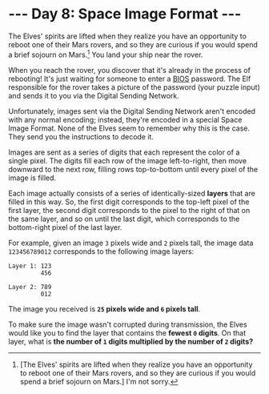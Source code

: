 # --- Day 8: Space Image Format ---

The Elves' spirits are lifted when they realize you have an opportunity to reboot one of their Mars rovers, and so they are curious if you would spend a brief sojourn on Mars.[^1] You land your ship near the rover.

When you reach the rover, you discover that it's already in the process of rebooting! It's just waiting for someone to enter a [BIOS](https://en.wikipedia.org/wiki/BIOS) password. The Elf responsible for the rover takes a picture of the password (your puzzle input) and sends it to you via the Digital Sending Network.

Unfortunately, images sent via the Digital Sending Network aren't encoded with any normal encoding; instead, they're encoded in a special Space Image Format.  None of the Elves seem to remember why this is the case. They send you the instructions to decode it.

Images are sent as a series of digits that each represent the color of a single pixel.  The digits fill each row of the image left-to-right, then move downward to the next row, filling rows top-to-bottom until every pixel of the image is filled.

Each image actually consists of a series of identically-sized **layers** that are filled in this way. So, the first digit corresponds to the top-left pixel of the first layer, the second digit corresponds to the pixel to the right of that on the same layer, and so on until the last digit, which corresponds to the bottom-right pixel of the last layer.

For example, given an image `3` pixels wide and `2` pixels tall, the image data `123456789012` corresponds to the following image layers:
```
Layer 1: 123
         456

Layer 2: 789
         012
```

The image you received is **`25` pixels wide and `6` pixels tall**.

To make sure the image wasn't corrupted during transmission, the Elves would like you to find the layer that contains the **fewest `0` digits**.  On that layer, what is **the number of `1` digits multiplied by the number of `2` digits?**

[^1]: [The Elves' spirits are lifted when they realize you have an opportunity to reboot one of their Mars rovers, and so they are curious if you would spend a brief sojourn on Mars.] I'm not sorry.
